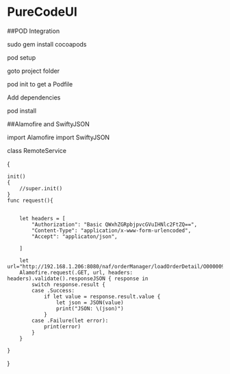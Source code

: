 # PureCodeUI

##POD Integration

sudo gem install cocoapods


pod setup

goto project folder 

pod init to get a Podfile

Add dependencies


pod install


##Alamofire and SwiftyJSON


import Alamofire
import SwiftyJSON



class RemoteService

{
    

    init()
    {
        //super.init()
    }
    func request(){
       
        
        let headers = [
            "Authorization": "Basic QWxhZGRpbjpvcGVuIHNlc2FtZQ==",
            "Content-Type": "application/x-www-form-urlencoded",
            "Accept": "applicaton/json",
            
        ]
        
        let url="http://192.168.1.206:8080/naf/orderManager/loadOrderDetail/O000009/"
        Alamofire.request(.GET, url, headers: headers).validate().responseJSON { response in
            switch response.result {
            case .Success:
                if let value = response.result.value {
                    let json = JSON(value)
                    print("JSON: \(json)")
                }
            case .Failure(let error):
                print(error)
            }
        }
    
    }

}

